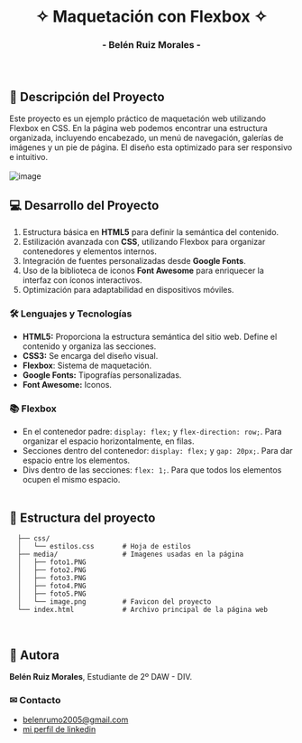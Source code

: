 # <div align="center"> ✧ Maquetación con Flexbox ✧ <br>
### <div align="center"> - Belén Ruiz Morales - </div><br><br>


## 📝 Descripción del Proyecto
Este proyecto es un ejemplo práctico de maquetación web utilizando Flexbox en CSS.
En la página web podemos encontrar una estructura organizada, incluyendo encabezado, un menú de navegación, galerías de imágenes y un pie de página. El diseño esta optimizado para ser responsivo e intuitivo.
<br><br>
![image](https://github.com/user-attachments/assets/93ee68bc-6f7c-4b88-a9f5-78d4c0991c0d)
<br>

## 💻 Desarrollo del Proyecto 
1. Estructura básica en **HTML5** para definir la semántica del contenido.  
2. Estilización avanzada con **CSS**, utilizando Flexbox para organizar contenedores y elementos internos.  
3. Integración de fuentes personalizadas desde **Google Fonts**.  
4. Uso de la biblioteca de iconos **Font Awesome** para enriquecer la interfaz con íconos interactivos.  
5. Optimización para adaptabilidad en dispositivos móviles.

### 🛠️ Lenguajes y Tecnologías
- **HTML5:** Proporciona la estructura semántica del sitio web. Define el contenido y organiza las secciones.
- **CSS3:** Se encarga del diseño visual.
- **Flexbox**: Sistema de maquetación.
- **Google Fonts:** Tipografías personalizadas.
- **Font Awesome:** Iconos.

### 📚 Flexbox
- En el contenedor padre: `display: flex;` y `flex-direction: row;`. Para organizar el espacio horizontalmente, en filas.
- Secciones dentro del contenedor: `display: flex;` y `gap: 20px;`. Para dar espacio entre los elementos.
- Divs dentro de las secciones: `flex: 1;`. Para que todos los elementos ocupen el mismo espacio.
<br><br>


##  📂 Estructura del proyecto
```
  ├── css/
  │   └── estilos.css       # Hoja de estilos
  ├── media/                # Imagenes usadas en la página
  │   ├── foto1.PNG
  │   ├── foto2.PNG
  │   ├── foto3.PNG
  │   ├── foto4.PNG
  │   ├── foto5.PNG
  │   └── image.png         # Favicon del proyecto
  └── index.html            # Archivo principal de la página web
```
<br>

## 👥 Autora
**Belén Ruiz Morales**,  Estudiante de 2º DAW - DIV.

### ✉ Contacto
- belenrumo2005@gmail.com
- [mi perfil de linkedin](https://www.linkedin.com/in/belen-ruiz-499b8b275/)


